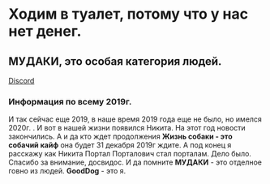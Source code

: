 # Ходим в туалет, потому что у нас нет денег.
## МУДАКИ, это особая категория людей.
[Discord](https://discordapp.com/invite/EtCrhXt)

### Информация по всему 2019г.
И так сейчас еще 2019, в наше время 2019 года еще не было, но имелся 2020г. .
И вот в нашей жизни появился Никита. На этот год новости закончились.
А и да кто ждет продолжения **Жизнь собаки - это собачий кайф** она будет 31 декабря 2019г ждите.
А под конец я расскажу как Никита Портал Порталович стал порталам.
Дело было.
Спасибо за внимание, досвидос.
И да помните **МУДАКИ** - это отделное говно из людей.
**GoodDog** - это я.
